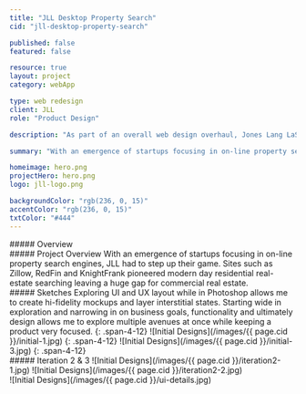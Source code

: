 ```yaml
---
title: "JLL Desktop Property Search"
cid: "jll-desktop-property-search"

published: false
featured: false

resource: true
layout: project
category: webApp

type: web redesign
client: JLL
role: "Product Design"

description: "As part of an overall web design overhaul, Jones Lang LaSalle's property search was in dire need of a redesign."

summary: "With an emergence of startups focusing in on-line property search engines, JLL had to step up their game. Sites such as Zillow, RedFin and KnightFrank pioneered modern day residential real-estate searching leaving a huge gap for commercial real estate."

homeimage: hero.png
projectHero: hero.png
logo: jll-logo.png

backgroundColor: "rgb(236, 0, 15)"
accentColor: "rgb(236, 0, 15)"
txtColor: "#444"      
---
```

<section class="overview">
##### Overview
<article>
##### Project Overview
With an emergence of startups focusing in on-line property search engines, JLL had to step up their game. Sites such as Zillow, RedFin and KnightFrank pioneered modern day residential real-estate searching leaving a huge gap for commercial real estate.
</article>
</section>

<section>
##### Sketches
Exploring UI and UX layout while in Photoshop allows me to create hi-fidelity mockups and layer interstitial states. Starting wide in exploration and narrowing in on business goals, functionality and ultimately design allows me to explore multiple avenues at once while keeping a product very focused.
{: .span-4-12}
![Initial Designs](/images/{{ page.cid }}/initial-1.jpg)
{: .span-4-12}
![Initial Designs](/images/{{ page.cid }}/initial-3.jpg)
{: .span-4-12}
</section>

<section class="images-two">
##### Iteration 2 & 3
![Initial Designs](/images/{{ page.cid }}/iteration2-1.jpg)
![Initial Designs](/images/{{ page.cid }}/iteration2-2.jpg)
</section>
![Initial Designs](/images/{{ page.cid }}/ui-details.jpg)
